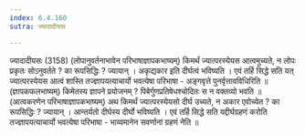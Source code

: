 ```yaml
---
index: 6.4.160
sutra: ज्यादादीयसः

---
```

ज्यादादीयसः (3158) (लोपानुवर्तनाभावेन परिभाषाज्ञापकभाष्यम्) किमर्थं ज्यात्परस्येयस आत्वमुच्यते, न लोपः प्रकृतः सोऽनुवर्तते ? का रूपसिद्धिः ? ज्यायान् । अकृद्यकार इति दीर्घत्वं भविष्यति । एवं तर्हि सिद्धे सति यत् ज्यात्परस्येयस आत्वं शास्ति तज्ज्ञापयत्याचार्यो भवत्येषा परिभाषा - अङ्गवृत्ते पुनर्वृत्तावविधिरिति ॥ (ज्ञापकफलभाष्यम्) किमेतस्य ज्ञापने प्रयोजनम् ? पिबेर्गुणप्रतिषेधश्चोदितः स न वक्तव्यो भवति ॥ (आत्वकरणेन परिभाषाज्ञापकभाष्यम्) अथ किमर्थं ज्यात्परस्येयसो दीर्घ उच्यते, न अकार एवोच्येत ? का रूपसिद्धिः ? ज्यायान् । आन्तर्यतो दीर्घस्य दीर्घो भविष्यति । एवं तर्हि सिद्धे सति यद्दीर्घग्रहणं करोति तज्ज्ञापयत्याचार्यो भवत्येषा परिभाषा - भाव्यमानेन सवर्णानां ग्रहणं नेति ॥